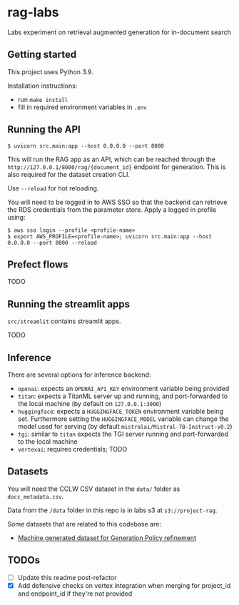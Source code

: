 # rag-labs

Labs experiment on retrieval augmented generation for in-document search

## Getting started

This project uses Python 3.9.

Installation instructions:

* run `make install`
* fill in required environment variables in `.env`

## Running the API

```
$ uvicorn src.main:app --host 0.0.0.0 --port 8000
```

This will run the RAG app as an API, which can be reached through the `http://127.0.0.1/8000/rag/{document_id}` endpoint for generation. This is also required for the dataset creation CLI.

Use `--reload` for hot reloading. 

You will need to be logged in to AWS SSO so that the backend can retrieve the RDS credentials from the parameter store. Apply a logged in profile using:

```
$ aws sso login --profile <profile-name>
$ export AWS_PROFILE=<profile-name>; uvicorn src.main:app --host 0.0.0.0 --port 8000 --reload
```

## Prefect flows

TODO

## Running the streamlit apps

`src/streamlit` contains streamlit apps.

TODO


## Inference 

There are several options for inference backend:

* `openai`: expects an `OPENAI_API_KEY` environment variable being provided
* `titan`: expects a TitanML server up and running, and port-forwarded to the local machine (by default on `127.0.0.1:3000`)
* `huggingface`: expects a `HUGGINGFACE_TOKEN` environment variable being set. Furthermore setting the `HUGGINGFACE_MODEL` variable can change the model used for serving (by default `mistralai/Mistral-7B-Instruct-v0.2`)
* `tgi`: similar to `titan` expects the TGI server running and port-forwarded to the local machine
* `vertexai`: requires credentials; TODO 


## Datasets

You will need the CCLW CSV dataset in the `data/` folder as `docs_metadata.csv`. 

Data from the `/data` folder in this repo is in labs s3 at `s3://project-rag`.

Some datasets that are related to this codebase are:

- [Machine generated dataset for Generation Policy refinement](https://huggingface.co/datasets/ClimatePolicyRadar/rag-machine-generated-dataset-mvp)


## TODOs
- [ ] Update this readme post-refactor 
- [x] Add defensive checks on vertex integration when merging for project_id and endpoint_id if they're not provided 